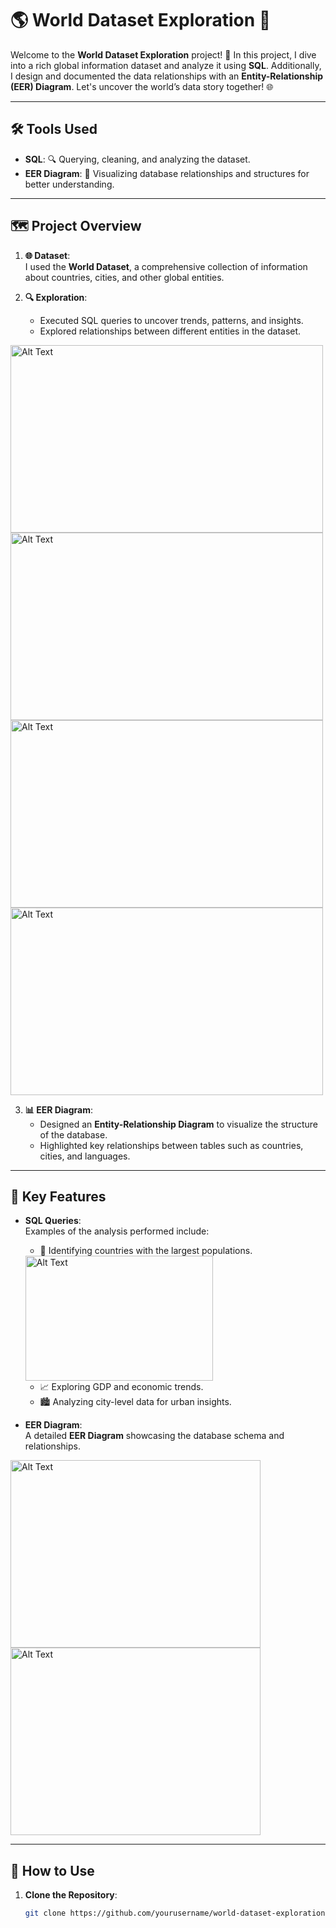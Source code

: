 # 🌎 World Dataset Exploration 📂

Welcome to the **World Dataset Exploration** project! 🌟 In this project, I dive into a rich global information dataset and analyze it using **SQL**. Additionally, I design and documented the data relationships with an **Entity-Relationship (EER) Diagram**. Let's uncover the world’s data story together! 🌐

---

## 🛠️ Tools Used

- **SQL**: 🔍 Querying, cleaning, and analyzing the dataset.  
- **EER Diagram**: 🎨 Visualizing database relationships and structures for better understanding.  

---

## 🗺️ Project Overview

1. **🌐 Dataset**:  
   I used the **World Dataset**, a comprehensive collection of information about countries, cities, and other global entities.  

2. **🔍 Exploration**:  
   - Executed SQL queries to uncover trends, patterns, and insights.  
   - Explored relationships between different entities in the dataset.

<img src="https://github.com/user-attachments/assets/34367f06-b163-4d25-b912-787a5875236e" alt="Alt Text" width="500" height="300">
<img src="https://github.com/user-attachments/assets/17d73bd0-d10b-4fba-876c-5a7f3a0dd0b3" alt="Alt Text" width="500" height="300">
<img src="https://github.com/user-attachments/assets/847270c2-ae42-46f8-ab8c-225fcd8558d0" alt="Alt Text" width="500" height="300">
<img src="https://github.com/user-attachments/assets/4af2a942-69c0-4c46-8413-f40509d73a34" alt="Alt Text" width="500" height="300">




3. **📊 EER Diagram**:  
   - Designed an **Entity-Relationship Diagram** to visualize the structure of the database.  
   - Highlighted key relationships between tables such as countries, cities, and languages.  

---

## 📜 Key Features

- **SQL Queries**:  
   Examples of the analysis performed include:  
   - 🌟 Identifying countries with the largest populations.
  
  <img src="https://github.com/user-attachments/assets/99344bfa-874b-4090-9490-0a589d404186" alt="Alt Text" width="300" height="200">


   - 📈 Exploring GDP and economic trends.  
   - 🏙️ Analyzing city-level data for urban insights.  

- **EER Diagram**:  
   A detailed **EER Diagram** showcasing the database schema and relationships.  

<img src="https://github.com/user-attachments/assets/cd499c5e-54cb-47e9-ae7c-34d2f649a681" alt="Alt Text" width="400" height="300">
<img src="https://github.com/user-attachments/assets/13f91ed2-f610-429a-b0fe-fc17d546f226" alt="Alt Text" width="400" height="300">


---

## 🚀 How to Use

1. **Clone the Repository**:  
   ```bash
   git clone https://github.com/yourusername/world-dataset-exploration.git
